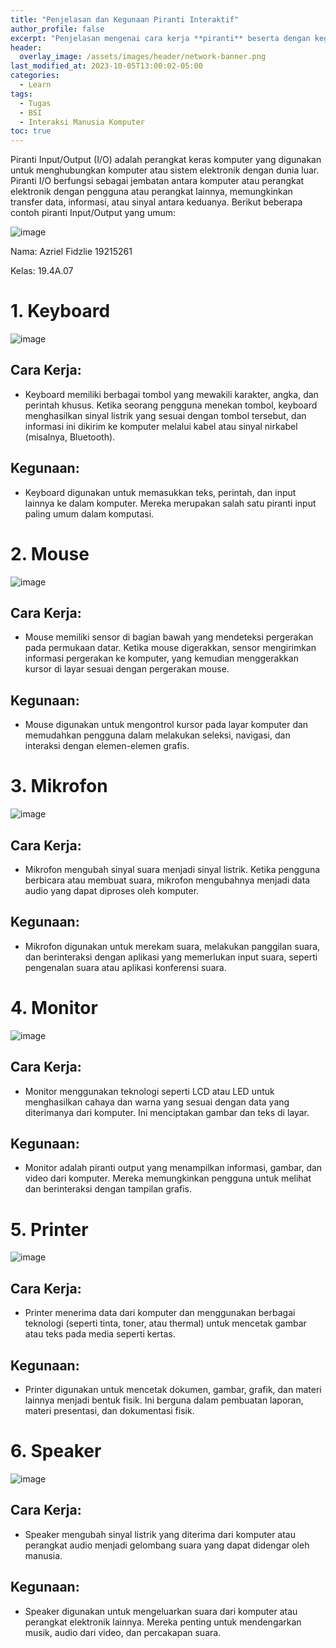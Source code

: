 ```yaml
---
title: "Penjelasan dan Kegunaan Piranti Interaktif"
author_profile: false
excerpt: "Penjelasan mengenai cara kerja **piranti** beserta dengan kegunaan."
header:
  overlay_image: /assets/images/header/network-banner.png
last_modified_at: 2023-10-05T13:00:02-05:00
categories:
  - Learn
tags:
  - Tugas
  - BSI
  - Interaksi Manusia Komputer
toc: true
---
```


Piranti Input/Output (I/O) adalah perangkat keras komputer yang digunakan untuk menghubungkan komputer atau sistem elektronik dengan dunia luar. Piranti I/O berfungsi sebagai jembatan antara komputer atau perangkat elektronik dengan pengguna atau perangkat lainnya, memungkinkan transfer data, informasi, atau sinyal antara keduanya. Berikut beberapa contoh piranti Input/Output yang umum:

![image](https://github.com/azrielbsi/azrielbsi.github.io/assets/126305178/b4edd797-18cd-4980-976a-3938b0e1d9b8)

Nama: Azriel Fidzlie 19215261 

Kelas: 19.4A.07

# 1. Keyboard

![image](https://github.com/azrielbsi/azrielbsi.github.io/assets/126305178/03c57d88-de45-4d28-baea-fd3ece6acd3e)

## Cara Kerja:
- Keyboard memiliki berbagai tombol yang mewakili karakter, angka, dan perintah khusus. Ketika seorang pengguna menekan tombol, keyboard menghasilkan sinyal listrik yang sesuai dengan tombol tersebut, dan informasi ini dikirim ke komputer melalui kabel atau sinyal nirkabel (misalnya, Bluetooth).

## Kegunaan:
- Keyboard digunakan untuk memasukkan teks, perintah, dan input lainnya ke dalam komputer. Mereka merupakan salah satu piranti input paling umum dalam komputasi.

# 2. Mouse

![image](https://github.com/azrielbsi/azrielbsi.github.io/assets/126305178/db7c224d-7013-4b39-aab6-d95c89300d1c)

## Cara Kerja:
- Mouse memiliki sensor di bagian bawah yang mendeteksi pergerakan pada permukaan datar. Ketika mouse digerakkan, sensor mengirimkan informasi pergerakan ke komputer, yang kemudian menggerakkan kursor di layar sesuai dengan pergerakan mouse.

## Kegunaan:
- Mouse digunakan untuk mengontrol kursor pada layar komputer dan memudahkan pengguna dalam melakukan seleksi, navigasi, dan interaksi dengan elemen-elemen grafis.

# 3. Mikrofon

![image](https://github.com/azrielbsi/azrielbsi.github.io/assets/126305178/50d12b2c-27bd-475d-a7bc-19cb8479915a)

## Cara Kerja:
- Mikrofon mengubah sinyal suara menjadi sinyal listrik. Ketika pengguna berbicara atau membuat suara, mikrofon mengubahnya menjadi data audio yang dapat diproses oleh komputer.

## Kegunaan:
- Mikrofon digunakan untuk merekam suara, melakukan panggilan suara, dan berinteraksi dengan aplikasi yang memerlukan input suara, seperti pengenalan suara atau aplikasi konferensi suara.

# 4. Monitor

![image](https://github.com/azrielbsi/azrielbsi.github.io/assets/126305178/daede489-062e-4ee6-8cb7-a81a13d5ed37)

## Cara Kerja:
- Monitor menggunakan teknologi seperti LCD atau LED untuk menghasilkan cahaya dan warna yang sesuai dengan data yang diterimanya dari komputer. Ini menciptakan gambar dan teks di layar.

## Kegunaan:
- Monitor adalah piranti output yang menampilkan informasi, gambar, dan video dari komputer. Mereka memungkinkan pengguna untuk melihat dan berinteraksi dengan tampilan grafis.

# 5. Printer

![image](https://github.com/azrielbsi/azrielbsi.github.io/assets/126305178/529ac7ee-2ae9-48a7-a43a-57d24355c3da)

## Cara Kerja:
- Printer menerima data dari komputer dan menggunakan berbagai teknologi (seperti tinta, toner, atau thermal) untuk mencetak gambar atau teks pada media seperti kertas.

## Kegunaan:
- Printer digunakan untuk mencetak dokumen, gambar, grafik, dan materi lainnya menjadi bentuk fisik. Ini berguna dalam pembuatan laporan, materi presentasi, dan dokumentasi fisik.

# 6. Speaker

![image](https://github.com/azrielbsi/azrielbsi.github.io/assets/126305178/1fb2c6a5-de57-4f93-8818-314324a627c7)

## Cara Kerja:
- Speaker mengubah sinyal listrik yang diterima dari komputer atau perangkat audio menjadi gelombang suara yang dapat didengar oleh manusia.

## Kegunaan:
-  Speaker digunakan untuk mengeluarkan suara dari komputer atau perangkat elektronik lainnya. Mereka penting untuk mendengarkan musik, audio dari video, dan percakapan suara.
